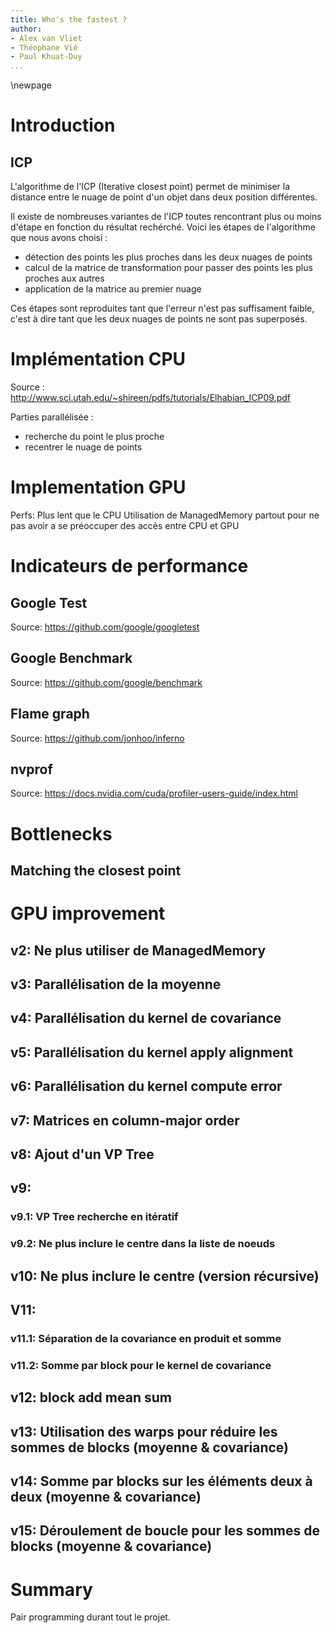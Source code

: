```yaml
---
title: Who's the fastest ?
author:
- Alex van Vliet
- Théophane Vié
- Paul Khuat-Duy
...
```


\newpage

# Introduction

## ICP

L'algorithme de l'ICP (Iterative closest point) permet de minimiser la distance entre le nuage de point d'un objet dans deux position différentes.

Il existe de nombreuses variantes de l'ICP toutes rencontrant plus ou moins d'étape en fonction du résultat rechérché. Voici les étapes de l'algorithme que nous avons choisi :

- détection des points les plus proches dans les deux nuages de points
- calcul de la matrice de transformation pour passer des points les plus proches aux autres
- application de la matrice au premier nuage

Ces étapes sont reproduites tant que l'erreur n'est pas suffisament faible, c'est à dire tant que les deux nuages de points ne sont pas superposés.


# Implémentation CPU

Source : http://www.sci.utah.edu/~shireen/pdfs/tutorials/Elhabian_ICP09.pdf

Parties parallélisée :

- recherche du point le plus proche
- recentrer le nuage de points


# Implementation GPU

Perfs: Plus lent que le CPU
Utilisation de ManagedMemory partout pour ne pas avoir a se préoccuper des accès entre CPU et GPU

# Indicateurs de performance

## Google Test

Source: https://github.com/google/googletest


## Google Benchmark

Source: https://github.com/google/benchmark


## Flame graph

Source: https://github.com/jonhoo/inferno

## nvprof

Source: https://docs.nvidia.com/cuda/profiler-users-guide/index.html

# Bottlenecks

## Matching the closest point

# GPU improvement

## v2: Ne plus utiliser de ManagedMemory

## v3: Parallélisation  de la moyenne

## v4: Parallélisation du kernel de covariance

## v5: Parallélisation du kernel apply alignment

## v6: Parallélisation du kernel compute error

## v7: Matrices en column-major order

## v8: Ajout d'un VP Tree

## v9:

### v9.1: VP Tree recherche en itératif

### v9.2: Ne plus inclure le centre dans la liste de noeuds

## v10: Ne plus inclure le centre (version récursive)

## V11:

### v11.1: Séparation de la covariance en produit et somme

### v11.2: Somme par block pour le kernel de covariance

## v12: block add mean sum

## v13: Utilisation des warps pour réduire les sommes de blocks (moyenne & covariance)

## v14: Somme par blocks sur les éléments deux à deux (moyenne & covariance)

## v15: Déroulement de boucle pour les sommes de blocks (moyenne & covariance)

# Summary

Pair programming durant tout le projet.
